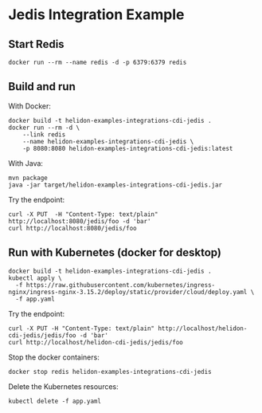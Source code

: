 # Jedis Integration Example

## Start Redis

```shell
docker run --rm --name redis -d -p 6379:6379 redis
```

## Build and run

With Docker:
```shell
docker build -t helidon-examples-integrations-cdi-jedis .
docker run --rm -d \
    --link redis
    --name helidon-examples-integrations-cdi-jedis \
    -p 8080:8080 helidon-examples-integrations-cdi-jedis:latest
```

With Java:
```shell
mvn package
java -jar target/helidon-examples-integrations-cdi-jedis.jar
```

Try the endpoint:
```shell
curl -X PUT  -H "Content-Type: text/plain" http://localhost:8080/jedis/foo -d 'bar'
curl http://localhost:8080/jedis/foo
```

## Run with Kubernetes (docker for desktop)

```shell
docker build -t helidon-examples-integrations-cdi-jedis .
kubectl apply \
  -f https://raw.githubusercontent.com/kubernetes/ingress-nginx/ingress-nginx-3.15.2/deploy/static/provider/cloud/deploy.yaml \
  -f app.yaml
```

Try the endpoint:
```shell
curl -X PUT -H "Content-Type: text/plain" http://localhost/helidon-cdi-jedis/jedis/foo -d 'bar'
curl http://localhost/helidon-cdi-jedis/jedis/foo
```

Stop the docker containers:
```shell
docker stop redis helidon-examples-integrations-cdi-jedis
```

Delete the Kubernetes resources:
```shell
kubectl delete -f app.yaml
```
